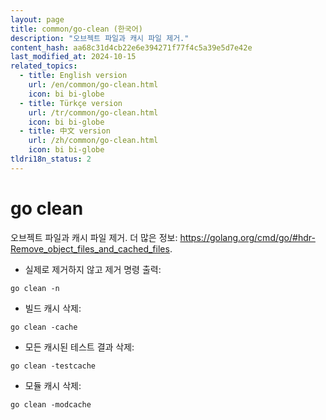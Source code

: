 ```yaml
---
layout: page
title: common/go-clean (한국어)
description: "오브젝트 파일과 캐시 파일 제거."
content_hash: aa68c31d4cb22e6e394271f77f4c5a39e5d7e42e
last_modified_at: 2024-10-15
related_topics:
  - title: English version
    url: /en/common/go-clean.html
    icon: bi bi-globe
  - title: Türkçe version
    url: /tr/common/go-clean.html
    icon: bi bi-globe
  - title: 中文 version
    url: /zh/common/go-clean.html
    icon: bi bi-globe
tldri18n_status: 2
---
```

# go clean

오브젝트 파일과 캐시 파일 제거.
더 많은 정보: <https://golang.org/cmd/go/#hdr-Remove_object_files_and_cached_files>.

- 실제로 제거하지 않고 제거 명령 출력:

`go clean -n`

- 빌드 캐시 삭제:

`go clean -cache`

- 모든 캐시된 테스트 결과 삭제:

`go clean -testcache`

- 모듈 캐시 삭제:

`go clean -modcache`

